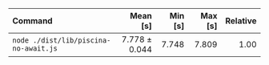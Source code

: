 | Command | Mean [s] | Min [s] | Max [s] | Relative |
|:---|---:|---:|---:|---:|
| `node ./dist/lib/piscina-no-await.js` | 7.778 ± 0.044 | 7.748 | 7.809 | 1.00 |
